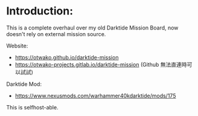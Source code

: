 # Introduction:

This is a complete overhaul over my old Darktide Mission Board, now doesn't rely on external mission source.

Website:

-   https://otwako.github.io/darktide-mission
-   https://otwako-projects.gitlab.io/darktide-mission (Github 無法直連時可以試試)

Darktide Mod:

-   https://www.nexusmods.com/warhammer40kdarktide/mods/175

This is selfhost-able.
